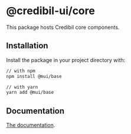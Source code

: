 # @credibil-ui/core

This package hosts Credibil core components.

## Installation

Install the package in your project directory with:

```bash
// with npm
npm install @mui/base

// with yarn
yarn add @mui/base
```

## Documentation

[The documentation](https://credibil.github.io/credibil-ui/docs).

